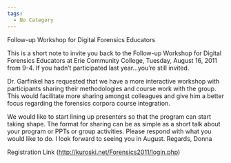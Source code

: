 ```yaml
---
tags:
  - No Category
---
```

Follow-up Workshop for Digital Forensics Educators

This is a short note to invite you back to the Follow-up Workshop for
Digital Forensics Educators at Erie Community College, Tuesday, August
16, 2011 from 9-4. If you hadn’t participated last year…you’re still
invited.

Dr. Garfinkel has requested that we have a more interactive workshop
with participants sharing their methodologies and course work with the
group. This would facilitate more sharing amongst colleagues and give
him a better focus regarding the forensics corpora course integration.

We would like to start lining up presenters so that the program can
start taking shape. The format for sharing can be as simple as a short
talk about your program or PPTs or group activities. Please respond with
what you would like to do. I look forward to seeing you in August.
Regards, Donna

Registration Link (http://kuroski.net/Forensics2011/login.php)